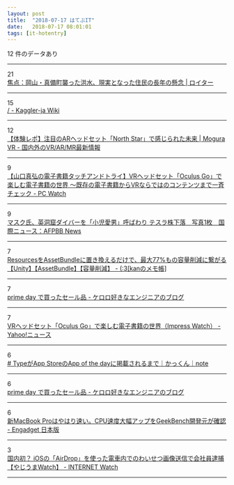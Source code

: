 ```yaml
---
layout: post
title:  "2018-07-17 はてぶIT"
date:   2018-07-17 08:01:01
tags: [it-hotentry]
---
```

12 件のデータあり

<hr><div class="row">
<div class="col-1"><span class="badge badge-pill badge-success h2">21</span></div>
<div class="col-11"><a href='https://jp.reuters.com/article/idJPKBN1K61KM' target='_blank'>焦点：岡山・真備町襲った洪水、現実となった住民の長年の懸念 | ロイター</a></div>
</div>
<hr>
<div class="row">
<div class="col-1"><span class="badge badge-pill badge-success h2">15</span></div>
<div class="col-11"><a href='http://kaggler-ja-wiki.herokuapp.com/' target='_blank'>/ - Kaggler-ja Wiki</a></div>
</div>
<hr>
<div class="row">
<div class="col-1"><span class="badge badge-pill badge-success h2">12</span></div>
<div class="col-11"><a href='https://www.moguravr.com/north-star/' target='_blank'>【体験レポ】注目のARヘッドセット「North Star」で感じられた未来 | Mogura VR - 国内外のVR/AR/MR最新情報</a></div>
</div>
<hr>
<div class="row">
<div class="col-1"><span class="badge badge-pill badge-success h2">9</span></div>
<div class="col-11"><a href='https://pc.watch.impress.co.jp/docs/column/ebook/1133056.html' target='_blank'>【山口真弘の電子書籍タッチアンドトライ】VRヘッドセット「Oculus Go」で楽しむ電子書籍の世界 ～既存の電子書籍からVRならではのコンテンツまで一斉チェック - PC Watch</a></div>
</div>
<hr>
<div class="row">
<div class="col-1"><span class="badge badge-pill badge-success h2">9</span></div>
<div class="col-11"><a href='http://www.afpbb.com/articles/-/3182640' target='_blank'>マスク氏、英洞窟ダイバーを「小児愛男」呼ばわり テスラ株下落　写真1枚　国際ニュース：AFPBB News</a></div>
</div>
<hr>
<div class="row">
<div class="col-1"><span class="badge badge-pill badge-success h2">7</span></div>
<div class="col-11"><a href='http://kan-kikuchi.hatenablog.com/entry/Resources_AssetBundle_App_Size' target='_blank'>ResourcesをAssetBundleに置き換えるだけで、最大77%もの容量削減に繋がる【Unity】【AssetBundle】【容量削減】 - (:3[kanのメモ帳]</a></div>
</div>
<hr>
<div class="row">
<div class="col-1"><span class="badge badge-pill badge-success h2">7</span></div>
<div class="col-11"><a href='http://keroctronics.hatenablog.com/entry/2018/07/16/213634' target='_blank'>prime day で買ったセール品 - ケロロ好きなエンジニアのブログ</a></div>
</div>
<hr>
<div class="row">
<div class="col-1"><span class="badge badge-pill badge-success h2">7</span></div>
<div class="col-11"><a href='https://headlines.yahoo.co.jp/hl?a=20180716-00000033-impress-sci' target='_blank'>VRヘッドセット「Oculus Go」で楽しむ電子書籍の世界（Impress Watch） - Yahoo!ニュース</a></div>
</div>
<hr>
<div class="row">
<div class="col-1"><span class="badge badge-pill badge-success h2">6</span></div>
<div class="col-11"><a href='https://note.mu/fromkk/n/n0ee06fe63e43' target='_blank'># TypeがApp StoreのApp of the dayに掲載されるまで｜かっくん｜note</a></div>
</div>
<hr>
<div class="row">
<div class="col-1"><span class="badge badge-pill badge-success h2">6</span></div>
<div class="col-11"><a href='https://ift.tt/2NmnxIF' target='_blank'>prime day で買ったセール品 - ケロロ好きなエンジニアのブログ</a></div>
</div>
<hr>
<div class="row">
<div class="col-1"><span class="badge badge-pill badge-success h2">6</span></div>
<div class="col-11"><a href='https://japanese.engadget.com/2018/07/16/macbook-pro-cpu-geekbench/' target='_blank'>新MacBook Proはやはり速い。CPU速度大幅アップをGeekBench開発元が確認 - Engadget 日本版</a></div>
</div>
<hr>
<div class="row">
<div class="col-1"><span class="badge badge-pill badge-success h2">3</span></div>
<div class="col-11"><a href='https://internet.watch.impress.co.jp/docs/yajiuma/1133071.html' target='_blank'>国内初？ iOSの「AirDrop」を使った電車内でのわいせつ画像送信で会社員逮捕【やじうまWatch】 - INTERNET Watch</a></div>
</div>
<hr>
